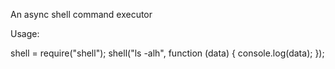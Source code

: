 An async shell command executor

Usage:

shell = require("shell");
shell("ls -alh", function (data) {
	console.log(data);
});